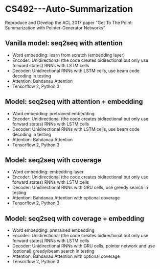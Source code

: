 # CS492---Auto-Summarization
Reproduce and Develop the ACL 2017 paper "Get To The Point: Summarization with Pointer-Generator Networks"
## Vanilla model: seq2seq with attention
  - Word embedding: learn from scratch (embedding layer)
  - Encoder: Unidirectional (the code creates bidirectional but only use forward states) RNNs with LSTM cells
  - Decoder: Unidirectional RNNs with LSTM cells, use beam code decoding in testing
  - Attention: Bahdanau Attention
  - Tensorflow 2, Python 3
## Model: seq2seq with attention + embedding
  - Word embedding: pretrained embedding
  - Encoder: Unidirectional (the code creates bidirectional but only use forward states) RNNs with LSTM cells
  - Decoder: Unidirectional RNNs with LSTM cells, use beam code decoding in testing
  - Attention: Bahdanau Attention
  - Tensorflow 2, Python 3
## Model: seq2seq with coverage
  - Word embedding: embedding layer
  - Encoder: Unidirectional (the code creates bidirectional but only use forward states) RNNs with LSTM cells
  - Decoder: Unidirectional RNNs with GRU cells, use greedy search in testing
  - Attention: Bahdanau Attention with optional coverage
  - Tensorflow 2, Python 3
## Model: seq2seq with coverage + embedding
  - Word embedding: pretrained embedding
  - Encoder: Unidirectional (the code creates bidirectional but only use forward states) RNNs with LSTM cells
  - Decoder: Unidirectional RNNs with GRU cells, pointer network and use (optional) greedy/beam search in testing
  - Attention: Bahdanau Attention with optional coverage
  - Tensorflow 2, Python 3
